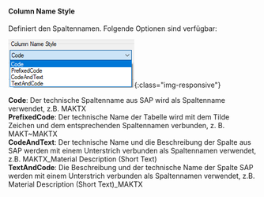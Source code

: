 #### Column Name Style

Definiert den Spaltennamen. Folgende Optionen sind verfügbar: 

![column_name_style_options](/img/content/column_name_style_options.png){:class="img-responsive"}

**Code**: Der technische Spaltenname aus SAP wird als Spaltenname verwendet, z.B. MAKTX<br>
**PrefixedCode**: Der technische Name der Tabelle wird mit dem Tilde Zeichen und dem entsprechenden Spaltennamen verbunden, z. B. MAKT~MAKTX<br>
**CodeAndText**: Der technische Name und die Beschreibung der Spalte aus SAP werden mit einem Unterstrich verbunden als Spaltennamen verwendet, z.B. MAKTX_Material Description (Short Text)<br>
**TextAndCode**: Die Beschreibung und der technische Name der Spalte SAP werden mit einem Unterstrich verbunden als Spaltennamen verwendet, z.B. Material Description (Short Text)_MAKTX